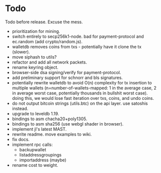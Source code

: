 # Todo

Todo before release. Excuse the mess.

- prioritization for mining.
- switch entirely to secp256k1-node. bad for payment-protocol and ec.random
  (add crypto/random.js).
- walletdb removes coins from txs - potentially have it clone the tx (slower).
- move siphash to utils?
- refactor and add all network packets.
- rename keyring object.
- browser-side dsa signing/verify for payment-protocol.
- add preliminary support for schnorr and bls signatures.
- potentially rewrite walletdb to avoid O(n) complexity for tx insertion to
  multiple wallets (n=number-of-wallets-mapped: 1 in the average case, 2 in
  average worst case, potentially thousands in bullshit worst case). doing
  this, we would lose fast iteration over txs, coins, and undo coins.
- do not output bitcoin strings (utils.btc) on the api layer. use satoshis
  instead.
- upgrade to leveldb 1.19.
- bindings to asm chacha20+poly1305.
- bindings to asm sha256 (use webgl shader in browser).
- implement jl's latest MAST.
- rewrite readme. move examples to wiki.
- fix docs.
- implement rpc calls:
  - backupwallet
  - listaddressgroupings
  - importaddress (maybe)
- rename cost to weight.

